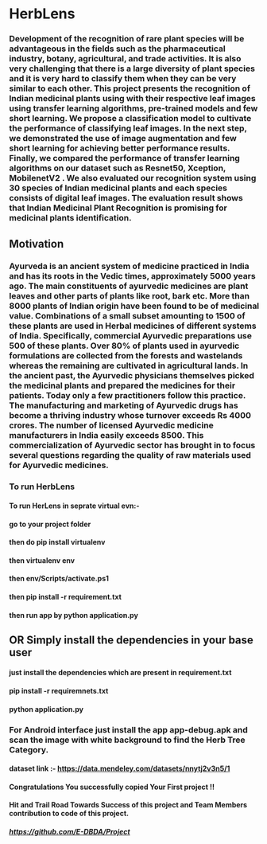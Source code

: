# HerbLens

### Development of the recognition of rare plant species will be advantageous in the fields such as the pharmaceutical industry, botany, agricultural, and trade activities. It is also very challenging that there is a large diversity of plant species and it is very hard to classify them when they can be very similar to each other. This project presents the recognition of Indian medicinal plants using with their respective leaf images using transfer learning algorithms, pre-trained models and few short learning. We propose a classification model to cultivate the performance of classifying leaf images. In the next step, we demonstrated the use of image augmentation and few short learning for achieving better performance results. Finally, we compared the performance of transfer learning algorithms on our dataset such as Resnet50, Xception, MobilenetV2 . We also evaluated our recognition system using 30 species of Indian medicinal plants and each species consists of digital leaf images. The evaluation result shows that Indian Medicinal Plant Recognition is promising for medicinal plants identification.

## Motivation

### Ayurveda is an ancient system of medicine practiced in India and has its roots in the Vedic times, approximately 5000 years ago. The main constituents of ayurvedic medicines are plant leaves and other parts of plants like root, bark etc. More than 8000 plants of Indian origin have been found to be of medicinal value. Combinations of a small subset amounting to 1500 of these plants are used in Herbal medicines of different systems of India. Specifically, commercial Ayurvedic preparations use 500 of these plants. Over 80% of plants used in ayurvedic formulations are collected from the forests and wastelands whereas the remaining are cultivated in agricultural lands. In the ancient past, the Ayurvedic physicians themselves picked the medicinal plants and prepared the medicines for their patients. Today only a few practitioners follow this practice. The manufacturing and marketing of Ayurvedic drugs has become a thriving industry whose turnover exceeds Rs 4000 crores. The number of licensed Ayurvedic medicine manufacturers in India easily exceeds 8500. This commercialization of Ayurvedic sector has brought in to focus several questions regarding the quality of raw materials used for Ayurvedic medicines.

### To run HerbLens

#### To run HerLens in seprate virtual evn:-
#### go to your project folder
#### then do pip install virtualenv
#### then virtualenv env
#### then env/Scripts/activate.ps1
#### then pip install -r requirement.txt
#### then run app by python application.py

## OR Simply install the dependencies in your base user

#### just install the dependencies which are present in requirement.txt
#### pip install -r requiremnets.txt
#### python application.py


### For Android interface just install the app app-debug.apk and scan the image with white background to find the Herb Tree Category.

#### dataset link :- https://data.mendeley.com/datasets/nnytj2v3n5/1

#### Congratulations You successfully copied Your First project !!


#### Hit and Trail Road Towards Success of this project and Team Members contribution to code of this project.
##### https://github.com/E-DBDA/Project
